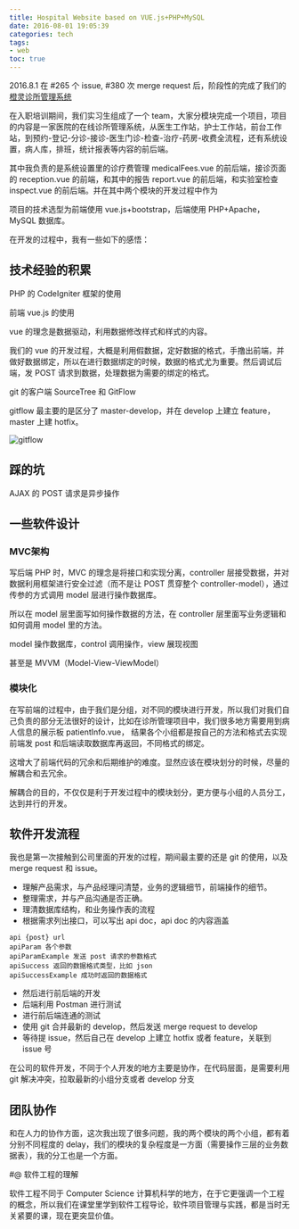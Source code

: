 ```yaml
---
title: Hospital Website based on VUE.js+PHP+MySQL
date: 2016-08-01 19:05:39
categories: tech
tags: 
- web
toc: true
---
```


2016.8.1 在 #265 个 issue, #380 次 merge request 后，阶段性的完成了我们的[橙灵诊所管理系统](https://clinic.baichengyiliao.com/spa.php?action=doctorwork.html)

在入职培训期间，我们实习生组成了一个 team，大家分模块完成一个项目，项目的内容是一家医院的在线诊所管理系统，从医生工作站，护士工作站，前台工作站，到预约-登记-分诊-接诊-医生门诊-检查-治疗-药房-收费全流程，还有系统设置，病人库，排班，统计报表等内容的前后端。

<!-- more -->

其中我负责的是系统设置里的诊疗费管理 medicalFees.vue 的前后端，接诊页面的 reception.vue 的前端，和其中的报告 report.vue 的前后端，和实验室检查 inspect.vue 的前后端。并在其中两个模块的开发过程中作为

项目的技术选型为前端使用 vue.js+bootstrap，后端使用 PHP+Apache，MySQL 数据库。

在开发的过程中，我有一些如下的感悟：

 

## 技术经验的积累

PHP 的 CodeIgniter 框架的使用

前端 vue.js 的使用

vue 的理念是数据驱动，利用数据修改样式和样式的内容。

我们的 vue 的开发过程，大概是利用假数据，定好数据的格式，手撸出前端，并做好数据绑定，所以在进行数据绑定的时候，数据的格式尤为重要。然后调试后端，发 POST 请求到数据，处理数据为需要的绑定的格式。

git 的客户端 SourceTree 和 GitFlow

gitflow 最主要的是区分了 master-develop，并在 develop 上建立 feature，master 上建 hotfix。

![gitflow](http://images.cnblogs.com/cnblogs_com/cnblogsfans/771108/o_git-flow-nvie.png)

## 踩的坑

AJAX 的 POST 请求是异步操作

## 一些软件设计

### MVC架构

写后端 PHP 时，MVC 的理念是将接口和实现分离，controller 层接受数据，并对数据利用框架进行安全过滤（而不是让 POST 贯穿整个 controller-model），通过传参的方式调用 model 层进行操作数据库。

所以在 model 层里面写如何操作数据的方法，在 controller 层里面写业务逻辑和如何调用 model 里的方法。

 

model 操作数据库，control 调用操作，view 展现视图

甚至是 MVVM（Model-View-ViewModel）

 

### 模块化

在写前端的过程中，由于我们是分组，对不同的模块进行开发，所以我们对我们自己负责的部分无法很好的设计，比如在诊所管理项目中，我们很多地方需要用到病人信息的展示板 patientInfo.vue， 结果各个小组都是按自己的方法和格式去实现前端发 post 和后端读取数据库再返回，不同格式的绑定。

这增大了前端代码的冗余和后期维护的难度。显然应该在模块划分的时候，尽量的解耦合和去冗余。

解耦合的目的，不仅仅是利于开发过程中的模块划分，更方便与小组的人员分工，达到并行的开发。

 

## 软件开发流程

我也是第一次接触到公司里面的开发的过程，期间最主要的还是 git 的使用，以及 merge request 和 issue。

- 理解产品需求，与产品经理问清楚，业务的逻辑细节，前端操作的细节。
- 整理需求，并与产品沟通是否正确。
- 理清数据库结构，和业务操作表的流程
- 根据需求列出接口，可以写出 api doc，api doc 的内容涵盖

```
api {post} url
apiParam 各个参数
apiParamExample 发送 post 请求的参数格式
apiSuccess 返回的数据格式类型，比如 json
apiSuccessExample 成功时返回的数据格式
```

- 然后进行前后端的开发
- 后端利用 Postman 进行测试
- 进行前后端连通的测试
- 使用 git 合并最新的 develop，然后发送 merge request to develop
- 等待提 issue，然后自己在 develop 上建立 hotfix 或者 feature，关联到 issue 号

在公司的软件开发，不同于个人开发的地方主要是协作，在代码层面，是需要利用 git 解决冲突，拉取最新的小组分支或者 develop 分支

 

## 团队协作

和在人力的协作方面，这次我出现了很多问题，我的两个模块的两个小组，都有着分别不同程度的 delay，我们的模块的复杂程度是一方面（需要操作三层的业务数据表），我的分工也是一个方面。

 

#@ 软件工程的理解

软件工程不同于 Computer Science 计算机科学的地方，在于它更强调一个工程的概念，所以我们在课堂里学到软件工程导论，软件项目管理与实践，都是当时无关紧要的课，现在更突显价值。


